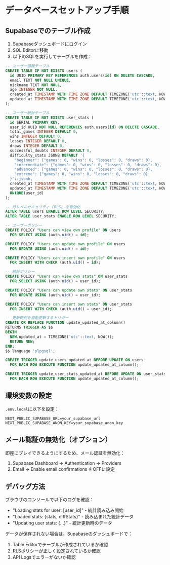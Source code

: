 # データベースセットアップ手順

## Supabaseでのテーブル作成

1. Supabaseダッシュボードにログイン
2. SQL Editorに移動
3. 以下のSQLを実行してテーブルを作成：

```sql
-- ユーザー情報テーブル
CREATE TABLE IF NOT EXISTS users (
  id UUID PRIMARY KEY REFERENCES auth.users(id) ON DELETE CASCADE,
  email TEXT NOT NULL UNIQUE,
  nickname TEXT NOT NULL,
  age INTEGER NOT NULL,
  created_at TIMESTAMP WITH TIME ZONE DEFAULT TIMEZONE('utc'::text, NOW()) NOT NULL,
  updated_at TIMESTAMP WITH TIME ZONE DEFAULT TIMEZONE('utc'::text, NOW()) NOT NULL
);

-- ユーザー統計テーブル
CREATE TABLE IF NOT EXISTS user_stats (
  id SERIAL PRIMARY KEY,
  user_id UUID NOT NULL REFERENCES auth.users(id) ON DELETE CASCADE,
  total_games INTEGER DEFAULT 0,
  wins INTEGER DEFAULT 0,
  losses INTEGER DEFAULT 0,
  draws INTEGER DEFAULT 0,
  successful_doubts INTEGER DEFAULT 0,
  difficulty_stats JSONB DEFAULT '{
    "beginner": {"games": 0, "wins": 0, "losses": 0, "draws": 0},
    "intermediate": {"games": 0, "wins": 0, "losses": 0, "draws": 0},
    "advanced": {"games": 0, "wins": 0, "losses": 0, "draws": 0},
    "extreme": {"games": 0, "wins": 0, "losses": 0, "draws": 0}
  }'::jsonb,
  created_at TIMESTAMP WITH TIME ZONE DEFAULT TIMEZONE('utc'::text, NOW()) NOT NULL,
  updated_at TIMESTAMP WITH TIME ZONE DEFAULT TIMEZONE('utc'::text, NOW()) NOT NULL,
  UNIQUE(user_id)
);

-- 行レベルセキュリティ (RLS) を有効化
ALTER TABLE users ENABLE ROW LEVEL SECURITY;
ALTER TABLE user_stats ENABLE ROW LEVEL SECURITY;

-- ユーザーポリシー
CREATE POLICY "Users can view own profile" ON users
  FOR SELECT USING (auth.uid() = id);

CREATE POLICY "Users can update own profile" ON users
  FOR UPDATE USING (auth.uid() = id);

CREATE POLICY "Users can insert own profile" ON users
  FOR INSERT WITH CHECK (auth.uid() = id);

-- 統計ポリシー
CREATE POLICY "Users can view own stats" ON user_stats
  FOR SELECT USING (auth.uid() = user_id);

CREATE POLICY "Users can update own stats" ON user_stats
  FOR UPDATE USING (auth.uid() = user_id);

CREATE POLICY "Users can insert own stats" ON user_stats
  FOR INSERT WITH CHECK (auth.uid() = user_id);

-- 更新時刻を自動更新するトリガー
CREATE OR REPLACE FUNCTION update_updated_at_column()
RETURNS TRIGGER AS $$
BEGIN
  NEW.updated_at = TIMEZONE('utc'::text, NOW());
  RETURN NEW;
END;
$$ language 'plpgsql';

CREATE TRIGGER update_users_updated_at BEFORE UPDATE ON users
  FOR EACH ROW EXECUTE FUNCTION update_updated_at_column();

CREATE TRIGGER update_user_stats_updated_at BEFORE UPDATE ON user_stats
  FOR EACH ROW EXECUTE FUNCTION update_updated_at_column();
```

## 環境変数の設定

`.env.local`に以下を設定：

```
NEXT_PUBLIC_SUPABASE_URL=your_supabase_url
NEXT_PUBLIC_SUPABASE_ANON_KEY=your_supabase_anon_key
```

## メール認証の無効化（オプション）

即座にプレイできるようにするため、メール認証を無効化：

1. Supabase Dashboard → Authentication → Providers
2. Email → Enable email confirmations をOFFに設定

## デバッグ方法

ブラウザのコンソールで以下のログを確認：
- "Loading stats for user: [user_id]" - 統計読み込み開始
- "Loaded stats: {stats, diffStats}" - 読み込まれた統計データ
- "Updating user stats: {...}" - 統計更新時のデータ

データが保存されない場合は、Supabaseのダッシュボードで：
1. Table Editorでテーブルが作成されているか確認
2. RLSポリシーが正しく設定されているか確認
3. API Logsでエラーがないか確認